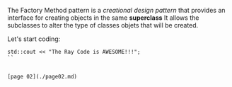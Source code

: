 The Factory Method pattern is a *creational design pattern* that provides an interface for creating objects in the same **superclass**
It allows the subclasses to alter the type of classes objets that will be created.

Let's start coding:

```
std::cout << "The Ray Code is AWESOME!!!";
``


[page 02](./page02.md)




